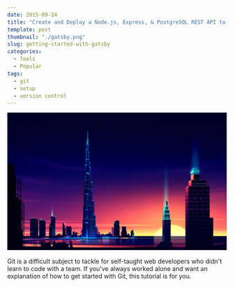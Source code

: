 ```yaml
---
date: 2015-09-24
title: "Create and Deploy a Node.js, Express, & PostgreSQL REST API to Heroku"
template: post
thumbnail: "./gatsby.png"
slug: getting-started-with-gatsby
categories:
  - Tools
  - Popular
tags:
  - git
  - setup
  - version control
---
```


![Gatsby](./13006.jpg)

Git is a difficult subject to tackle for self-taught web developers who didn't learn to code with a team. If you've always worked alone and want an explanation of how to get started with Git, this tutorial is for you.
